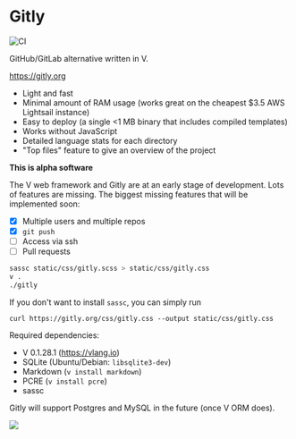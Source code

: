 # Gitly
![CI](https://github.com/vlang/gitly/workflows/CI/badge.svg?branch=master)

GitHub/GitLab alternative written in V.

https://gitly.org

- Light and fast
- Minimal amount of RAM usage (works great on the cheapest $3.5 AWS Lightsail instance)
- Easy to deploy (a single <1 MB binary that includes compiled templates)
- Works without JavaScript
- Detailed language stats for each directory
- "Top files" feature to give an overview of the project

**This is alpha software**

The V web framework and Gitly are at an early stage of development. Lots of features are missing.
The biggest missing features that will be implemented soon:

- [x] Multiple users and multiple repos
- [x] `git push`
- [ ] Access via ssh
- [ ] Pull requests

```sh
sassc static/css/gitly.scss > static/css/gitly.css
v .
./gitly
```

If you don't want to install `sassc`, you can simply run

```
curl https://gitly.org/css/gitly.css --output static/css/gitly.css
```


Required dependencies:
* V 0.1.28.1 (https://vlang.io)
* SQLite (Ubuntu/Debian: `libsqlite3-dev`)
* Markdown (`v install markdown`)
* PCRE (`v install pcre`)
* sassc

Gitly will support Postgres and MySQL in the future (once V ORM does).

![](https://user-images.githubusercontent.com/687996/85933714-b195fe80-b8da-11ea-9ddd-09cadc2103e4.png)
